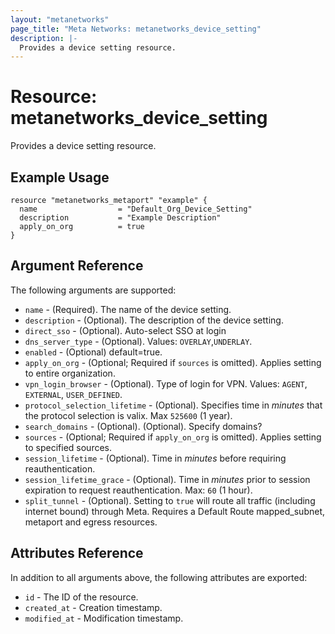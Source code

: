 ```yaml
---
layout: "metanetworks"
page_title: "Meta Networks: metanetworks_device_setting"
description: |-
  Provides a device setting resource.
---
```


# Resource: metanetworks_device_setting

Provides a device setting resource.

## Example Usage

```hcl
resource "metanetworks_metaport" "example" {
  name                  = "Default_Org_Device_Setting"
  description           = "Example Description"
  apply_on_org          = true
}
```

## Argument Reference

The following arguments are supported:

* `name` - (Required). The name of the device setting.
* `description` - (Optional). The description of the device setting.
* `direct_sso`	- (Optional). Auto-select SSO at login
* `dns_server_type` - (Optional). Values: `OVERLAY`,`UNDERLAY`.
* `enabled` - (Optional) default=true.
* `apply_on_org` - (Optional; Required if `sources` is omitted). Applies setting to entire organization.
* `vpn_login_browser` - (Optional). Type of login for VPN. Values: `AGENT`, `EXTERNAL`, `USER_DEFINED`.
* `protocol_selection_lifetime` - (Optional). Specifies time in *minutes* that the protocol selection is valix. Max `525600` (1 year).
* `search_domains` - (Optional). (Optional). Specify domains? 
* `sources` - (Optional; Required if `apply_on_org` is omitted). Applies setting to specified sources.
* `session_lifetime` - (Optional). Time in *minutes* before requiring reauthentication.
* `session_lifetime_grace` - (Optional). Time in *minutes* prior to session expiration to request reauthentication. Max: `60` (1 hour).
* `split_tunnel` - (Optional). Setting to `true` will route all traffic (including internet bound) through Meta. Requires a Default Route mapped_subnet, metaport and egress resources.

## Attributes Reference

In addition to all arguments above, the following attributes are exported:

* `id` - The ID of the resource.
* `created_at` - Creation timestamp.
* `modified_at` - Modification timestamp.
